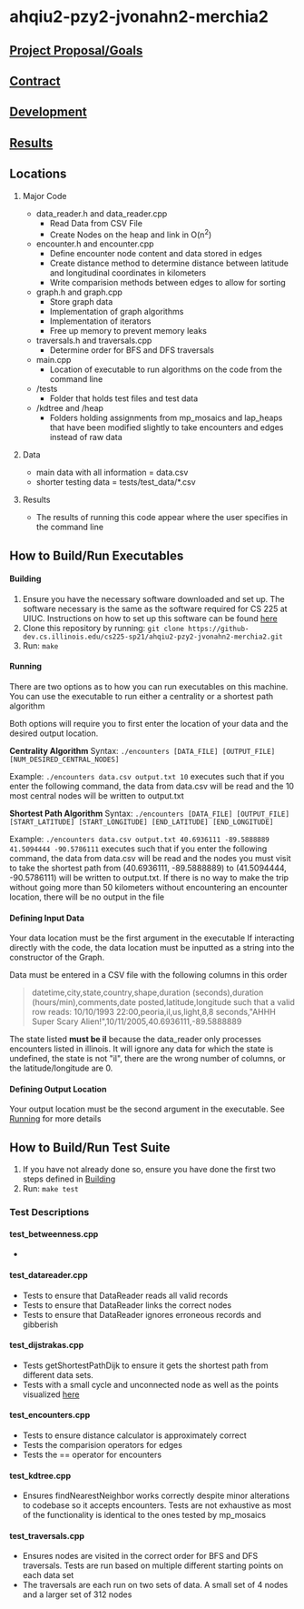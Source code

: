 # ahqiu2-pzy2-jvonahn2-merchia2

## [Project Proposal/Goals](documents/project_proposal.md)
## [Contract](documents/contract.md)
## [Development](documents/development.md)
## [Results](documents/results.md)

## Locations
1. Major Code
   * data_reader.h and data_reader.cpp
     * Read Data from CSV File
     * Create Nodes on the heap and link in O(n<sup>2</sup>)
   * encounter.h and encounter.cpp
     * Define encounter node content and data stored in edges
     * Create distance method to determine distance between latitude and longitudinal coordinates in kilometers
     * Write comparision methods between edges to allow for sorting
   * graph.h and graph.cpp 
     * Store graph data
     * Implementation of graph algorithms
     * Implementation of iterators
     * Free up memory to prevent memory leaks
   * traversals.h and traversals.cpp
     * Determine order for BFS and DFS traversals
   * main.cpp
     * Location of executable to run algorithms on the code from the command line
   * /tests
     * Folder that holds test files and test data
   * /kdtree and /heap
     * Folders holding assignments from mp_mosaics and lap_heaps that have been modified slightly to take encounters and edges instead of raw data

2. Data
   * main data with all information = data.csv
   * shorter testing data = tests/test_data/*.csv

3. Results
   * The results of running this code appear where the user specifies in the command line 

## How to Build/Run Executables

#### Building
1. Ensure you have the necessary software downloaded and set up. The software necessary is the same as the software required for CS 225 at UIUC. Instructions on how to set up this software can be found [here](https://courses.engr.illinois.edu/cs225/sp2021/resources/own-machine/) 
2. Clone this repository by running: 
    `git clone https://github-dev.cs.illinois.edu/cs225-sp21/ahqiu2-pzy2-jvonahn2-merchia2.git`
3. Run: 
   `make`

#### Running
There are two options as to how you can run executables on this machine. You can use the executable to run either a centrality or a shortest path algorithm

Both options will require you to first enter the location of your data and the desired output location. 

**Centrality Algorithm**
Syntax: 
`./encounters [DATA_FILE] [OUTPUT_FILE] [NUM_DESIRED_CENTRAL_NODES]`

Example: 
`./encounters data.csv output.txt 10`
executes such that if you enter the following command, the data from data.csv will be read and the 10 most central nodes will be written to output.txt

**Shortest Path Algorithm**
Syntax: 
`./encounters [DATA_FILE] [OUTPUT_FILE] [START_LATITUDE] [START_LONGITUDE] [END_LATITUDE] [END_LONGITUDE]`

Example: 
`./encounters data.csv output.txt 40.6936111 -89.5888889 41.5094444 -90.5786111`
executes such that if you enter the following command, the data from data.csv will be read and the nodes you must visit to take the shortest path from (40.6936111, -89.5888889) to (41.5094444, -90.5786111) will be written to output.txt. If there is no way to make the trip without going more than 50 kilometers without encountering an encounter location, there will be no output in the file

#### Defining Input Data
Your data location must be the first argument in the executable
If interacting directly with the code, the data location must be inputted as a string into the constructor of the Graph.

Data must be entered in a CSV file with the following columns in this order 
> datetime,city,state,country,shape,duration (seconds),duration (hours/min),comments,date posted,latitude,longitude
such that a valid row reads:
> 10/10/1993 22:00,peoria,il,us,light,8,8 seconds,"AHHH Super Scary Alien!",10/11/2005,40.6936111,-89.5888889

The state listed **must be il** because the data_reader only processes encounters listed in illinois. It will ignore any data for which the state is undefined, the state is not "il", there are the wrong number of columns, or the latitude/longitude are 0.

#### Defining Output Location
Your output location must be the second argument in the executable. 
See [Running](#running) for more details

## How to Build/Run Test Suite
1. If you have not already done so, ensure you have done the first two steps defined in [Building](#building)
2. Run: 
   `make test`

### Test Descriptions

#### test_betweenness.cpp
* 

#### test_datareader.cpp
* Tests to ensure that DataReader reads all valid records
* Tests to ensure that DataReader links the correct nodes
* Tests to ensure that DataReader ignores erroneous records and gibberish
  
#### test_dijstrakas.cpp
* Tests getShortestPathDijk to ensure it gets the shortest path from different data sets. 
* Tests with a small cycle and unconnected node as well as the points visualized [here](https://www.google.com/maps/d/u/0/edit?mid=1mdRbpRLo7sXlOq7Q9xYIfFJLHTtmq_Dd&usp=sharing)  

#### test_encounters.cpp
* Tests to ensure distance calculator is approximately correct
* Tests the comparision operators for edges
* Tests the == operator for encounters

#### test_kdtree.cpp
* Ensures findNearestNeighbor works correctly despite minor alterations to codebase so it accepts encounters. Tests are not exhaustive as most of the functionality is identical to the ones tested by mp_mosaics

#### test_traversals.cpp
* Ensures nodes are visited in the correct order for BFS and DFS traversals. Tests are run based on multiple different starting points on each data set
* The traversals are each run on two sets of data. A small set of 4 nodes and a larger set of 312 nodes
